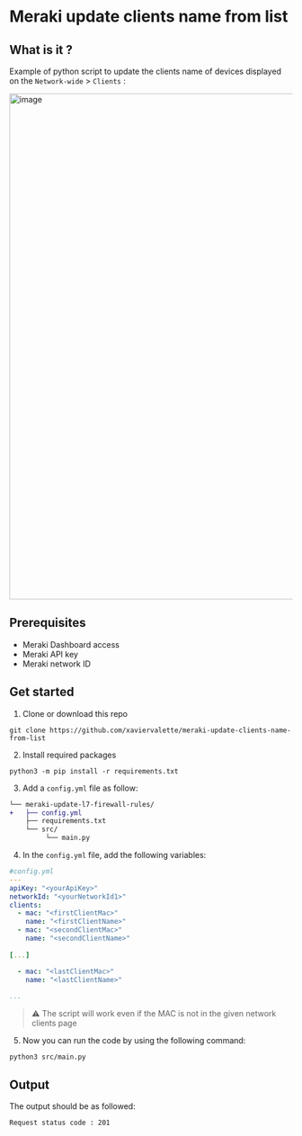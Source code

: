 # Meraki update clients name from list

## What is it ?
Example of python script to update the clients name of devices displayed on the ```Network-wide``` > ```Clients``` :

<img width="900" alt="image" src="https://user-images.githubusercontent.com/28600326/226065922-8a6c7af1-90d6-4726-8c80-a5a6723c6699.png">

## Prerequisites
- Meraki Dashboard access
- Meraki API key
- Meraki network ID

## Get started
1. Clone or download this repo
```console
git clone https://github.com/xaviervalette/meraki-update-clients-name-from-list

```
2. Install required packages
```console
python3 -m pip install -r requirements.txt
```
3. Add a ```config.yml``` file as follow:
```diff
└── meraki-update-l7-firewall-rules/
+   ├── config.yml
    ├── requirements.txt
    └── src/
         └── main.py  
```
4. In the ```config.yml``` file, add the following variables:
```yaml
#config.yml
---
apiKey: "<yourApiKey>"
networkId: "<yourNetworkId1>"
clients:
  - mac: "<firstClientMac>"
    name: "<firstClientName>"
  - mac: "<secondClientMac>"
    name: "<secondClientName>"
    
[...]

  - mac: "<lastClientMac>"
    name: "<lastClientName>"
    
...

```
> ⚠ The script will work even if the MAC is not in the given network clients page



5. Now you can run the code by using the following command:
```console
python3 src/main.py
```

## Output
The output should be as followed:
```console
Request status code : 201 
```




